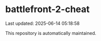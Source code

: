 # battlefront-2-cheat

Last updated: 2025-06-14 05:18:58

This repository is automatically maintained.
